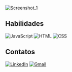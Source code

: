 ![Screenshot_1](https://github.com/user-attachments/assets/bdc028c3-cd79-4c39-be09-bba0175ea31d)

## Habilidades
![JavaScript](https://img.shields.io/badge/JavaScript-323330?style=for-the-badge&logo=javascript&logoColor=F7DF1E)
![HTML](https://img.shields.io/badge/HTML-006cff?style=for-the-badge&logo=html5&logoColor=white)
![CSS](https://img.shields.io/badge/CSS-239120?&style=for-the-badge&logo=css3&logoColor=white)

## Contatos
[![LinkedIn](https://img.shields.io/badge/LinkedIn-0077B5?style=for-the-badge&logo=linkedin&logoColor=white)](https://www.linkedin.com/in/izael-junior-24a3aa259/)
[![Gmail](https://img.shields.io/badge/Gmail-333333?style=for-the-badge&logo=gmail&logoColor=red)](mailto:izaeljunior.fut@gmail.com)


